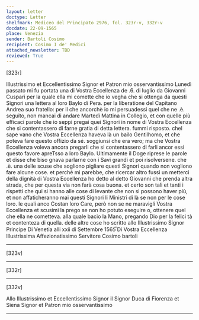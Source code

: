 ```yaml
---
layout: letter
doctype: Letter
shelfmark: Mediceo del Principato 2976, fol. 323r-v, 332r-v
docdate: 22-09-1565
place: Venezia
sender: Bartoli Cosimo
recipient: Cosimo I de' Medici
attached_newsletter: TBD
reviewed: True
---
```


[323r]


Illustrissimo et Eccellentissimo Signor et Patron mio osservantissimo
Lunedì passato mi fu portata una di Vostra Eccellenza de .6. di luglio da Giovanni
Cuspari per la quale ella mi comette che io vegha che si ottenga da questi Signori
una lettera al loro Baylo di Pera. per la liberatione del Capitano Andrea
suo fratello: per il che ancorchè io mi persuadessi quel che ne .è. seguito, non
mancai di andare Martedì Mattina in Collegio, et con quelle più
efficaci parole che io seppi pregai quei Signori in nome di Vostra Eccellenza che si
contentassero di farne gratia di detta lettera. fummi risposto. chel sape
vano che Vostra Eccellenza haveva là un bailo Gentilhomo, et che poteva fare
questo offizio da sé. soggiunsi che era vero; ma che Vostra Eccellenza voleva ancora
pregarli che si contentassero di farli ancor essi questo favore apreTsso a loro
Baylo. Ultimamente il Doge riprese le parole et disse che biso
gnava parlarne con i Savi grandi et poi risolversene. che .è. una
delle scuse che sogliono pigliare questi Signori quando non vogliono fare
alcune cose. et perché mi parebbe, che ricercar altro fussi un
metterci della dignità di Vostra Eccellenza ho detto al detto Giovanni che
prenda altra strada, che per questa via non farà cosa buona.
et certo son tali et tanti i rispetti che qui si hanno alle cose di
levante che non si possono haver più, et non affaticheranno
mai questi Signori li Ministri di là se non per le cose loro. le quali anco
Costan loro Care, però non se ne maravigli Vostra Eccellenza et scusimi la
prego se non ho potuto eseguire o, ottenere quel che ella ne
cometteva. alla quale bacio la Mano, pregando Dio per la felici
tà et contenteza di quella. delle altre cose ho scritto allo
Illustrissimo Signor Principe Di Venetia alli xxii di Settembre 1565̅
Di Vostra Eccellenza Illustrissima
Affezionatissimo Servitore
Cosimo bartoli

---

[323v]



---

[332r]



---

[332v]


Allo Illustrissimo et Eccellentissimo Signor il Signor Duca di Fiorenza
et Siena Signor et Patron mio osservantissimo

---

